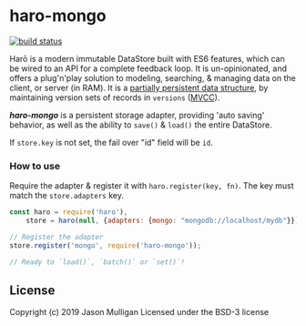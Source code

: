 # haro-mongo

[![build status](https://secure.travis-ci.org/avoidwork/haro-mongo.svg)](http://travis-ci.org/avoidwork/haro-mongo)

Harō is a modern immutable DataStore built with ES6 features, which can be wired to an API for a complete feedback loop.
It is un-opinionated, and offers a plug'n'play solution to modeling, searching, & managing data on the client, or server
(in RAM). It is a [partially persistent data structure](https://en.wikipedia.org/wiki/Persistent_data_structure), by maintaining version sets of records in `versions` ([MVCC](https://en.wikipedia.org/wiki/Multiversion_concurrency_control)).

***haro-mongo*** is a persistent storage adapter, providing 'auto saving' behavior, as well as the ability to `save()` & `load()` the entire DataStore.

If `store.key` is not set, the fail over "id" field will be `id`.

### How to use
Require the adapter & register it with `haro.register(key, fn)`. The key must match the `store.adapters` key.

```javascript
const haro = require('haro'),
    store = haro(null, {adapters: {mongo: "mongodb://localhost/mydb"}});

// Register the adapter
store.register('mongo', require('haro-mongo'));

// Ready to `load()`, `batch()` or `set()`!
```

## License
Copyright (c) 2019 Jason Mulligan
Licensed under the BSD-3 license
